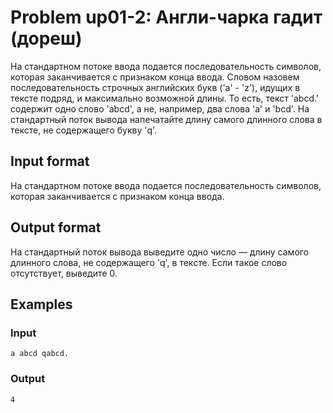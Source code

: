 # Problem up01-2: Англи-чарка гадит (дореш)

На стандартном потоке ввода подается последовательность символов, которая заканчивается с признаком конца ввода. Словом назовем последовательность строчных английских букв ('a' - 'z'), идущих в тексте подряд, и максимально возможной длины. То есть, текст 'abcd.' содержит одно слово 'abcd', а не, например, два слова 'a' и 'bcd'. На стандартный поток вывода напечатайте длину самого длинного слова в тексте, не содержащего букву 'q'.
## Input format

На стандартном потоке ввода подается последовательность символов, которая заканчивается с признаком конца ввода.
## Output format

На стандартный поток вывода выведите одно число — длину самого длинного слова, не содержащего 'q', в тексте. Если такое слово отсутствует, выведите 0.
## Examples
### Input

    a abcd qabcd.

### Output

    4
